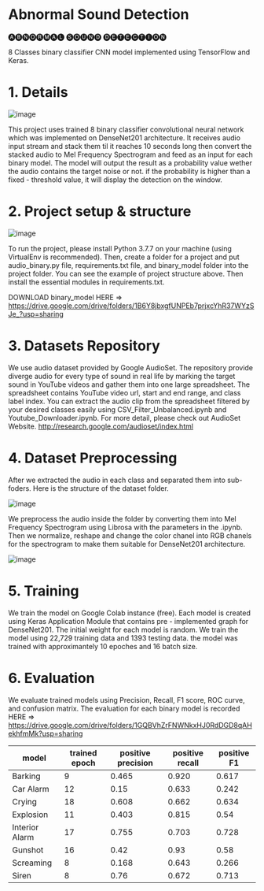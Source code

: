 # Abnormal Sound Detection
🅐🅑🅝🅞🅡🅜🅐🅛 🅢🅞🅤🅝🅓 🅓🅔🅣🅔🅒🅣🅘🅞🅝

8 Classes binary classifier CNN model implemented using TensorFlow and Keras.


# 1. Details

![image](https://user-images.githubusercontent.com/73744769/126275006-acce2ff2-a4e9-49b8-b37d-fa6fab988a71.png)

This project uses trained 8 binary classifier convolutional neural network which was implemented on DenseNet201 architecture. It receives audio input stream and stack them til it reaches 10 seconds long then convert the stacked audio to Mel Frequency Spectrogram and feed as an input for each binary model. The model will output the result as a probability value wether the audio contains the target noise or not. if the probability is higher than a fixed - threshold value, it will display the detection on the window.


# 2. Project setup & structure

![image](https://user-images.githubusercontent.com/73744769/126282616-a9d4f355-1363-4b33-86f8-20facaed9f40.png)

To run the project, please install Python 3.7.7 on your machine (using VirtualEnv is recommended). Then, create a folder for a project and put audio_binary.py file, requirements.txt file, and binary_model folder into the project folder. You can see the example of project structure above. Then install the essential modules in requirements.txt.

DOWNLOAD binary_model HERE => https://drive.google.com/drive/folders/1B6Y8jbxgfUNPEb7prjxcYhR37WYzSJe_?usp=sharing


# 3. Datasets Repository

We use audio dataset provided by Google AudioSet. The repository provide diverge audio for every type of sound in real life by marking the target sound in YouTube videos and gather them into one large spreadsheet. The spreadsheet contains YouTube video url, start and end range, and class label index. You can extract the audio clip from the spreadsheet filtered by your desired classes easily using CSV_Filter_Unbalanced.ipynb and Youtube_Downloader.ipynb. For more detail, please check out AudioSet Website. http://research.google.com/audioset/index.html


# 4. Dataset Preprocessing

After we extracted the audio in each class and separated them into sub-foders. Here is the structure of the dataset folder.

![image](https://user-images.githubusercontent.com/73744769/126277438-fb29047b-7a16-49fa-9bb2-c238f213a958.png)

We preprocess the audio inside the folder by converting them into Mel Frequency Spectrogram using Librosa with the parameters in the .ipynb. Then we normalize, reshape and change the color chanel into RGB chanels for the spectrogram to make them suitable for DenseNet201 architecture.

![image](https://user-images.githubusercontent.com/73744769/126278040-df92db9d-1973-4ebd-8666-08b693e385f6.png)


# 5. Training 

We train the model on Google Colab instance (free). Each model is created using Keras Application Module that contains pre - implemented graph for DenseNet201. The initial weight for each model is random. We train the model using 22,729 training data and 1393 testing data. the model was trained with approximantely 10 epoches and 16 batch size.


# 6. Evaluation

We evaluate trained models using Precision, Recall, F1 score, ROC curve, and confusion matrix. The evaluation for each binary model is recorded HERE => https://drive.google.com/drive/folders/1GQBVhZrFNWNkxHJ0RdDGD8qAHekhfmMk?usp=sharing

| model          | trained epoch | positive precision | positive recall | positive F1 |
|----------------|---------------|--------------------|-----------------|-------------|
| Barking        |       9       |        0.465       |      0.920      |    0.617    |
| Car Alarm      |       12      |        0.15        |      0.633      |    0.242    |
| Crying         |       18      |        0.608       |      0.662      |    0.634    |
| Explosion      |       11      |        0.403       |      0.815      |     0.54    |
| Interior Alarm |       17      |        0.755       |      0.703      |    0.728    |
| Gunshot        |       16      |        0.42        |       0.93      |     0.58    |
| Screaming      |       8       |        0.168       |      0.643      |    0.266    |
| Siren          |       8       |        0.76        |      0.672      |    0.713    |


